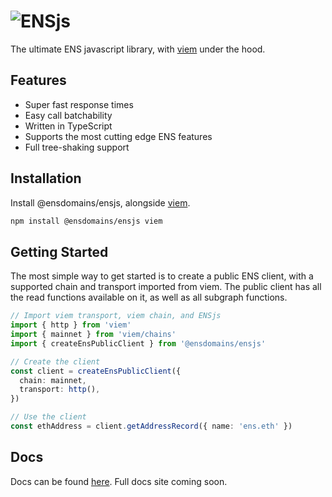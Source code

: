 # ![ENSjs](https://user-images.githubusercontent.com/11844316/161689061-98ea01ee-b119-40ac-a512-5370eb8b4107.svg)

The ultimate ENS javascript library, with [viem](https://github.com/wagmi-dev/viem) under the hood.

## Features

- Super fast response times
- Easy call batchability
- Written in TypeScript
- Supports the most cutting edge ENS features
- Full tree-shaking support

## Installation

Install @ensdomains/ensjs, alongside [viem](https://github.com/wagmi-dev/viem).

```sh
npm install @ensdomains/ensjs viem
```

## Getting Started

The most simple way to get started is to create a public ENS client, with a supported
chain and transport imported from viem. The public client has all the read functions available on it,
as well as all subgraph functions.

```ts
// Import viem transport, viem chain, and ENSjs
import { http } from 'viem'
import { mainnet } from 'viem/chains'
import { createEnsPublicClient } from '@ensdomains/ensjs'

// Create the client
const client = createEnsPublicClient({
  chain: mainnet,
  transport: http(),
})

// Use the client
const ethAddress = client.getAddressRecord({ name: 'ens.eth' })
```

## Docs

Docs can be found [here](https://github.com/ensdomains/ensjs-v3/tree/main/docs). Full docs site coming soon.
